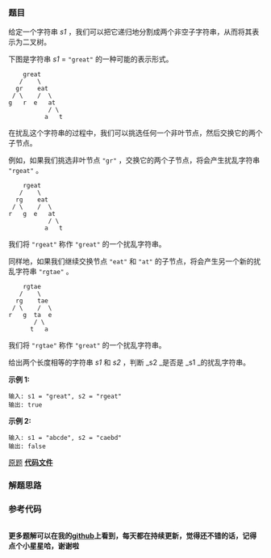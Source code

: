 ### 题目
给定一个字符串  _s1_ ，我们可以把它递归地分割成两个非空子字符串，从而将其表示为二叉树。

下图是字符串  _s1_  = `"great"` 的一种可能的表示形式。

    
    
        great
       /    \
      gr    eat
     / \    /  \
    g   r  e   at
               / \
              a   t
    

在扰乱这个字符串的过程中，我们可以挑选任何一个非叶节点，然后交换它的两个子节点。

例如，如果我们挑选非叶节点 `"gr"` ，交换它的两个子节点，将会产生扰乱字符串 `"rgeat"` 。

    
    
        rgeat
       /    \
      rg    eat
     / \    /  \
    r   g  e   at
               / \
              a   t
    

我们将 `"rgeat"` 称作 `"great"` 的一个扰乱字符串。

同样地，如果我们继续交换节点 `"eat"` 和 `"at"` 的子节点，将会产生另一个新的扰乱字符串 `"rgtae"` 。

    
    
        rgtae
       /    \
      rg    tae
     / \    /  \
    r   g  ta  e
           / \
          t   a
    

我们将 `"rgtae"` 称作 `"great"` 的一个扰乱字符串。

给出两个长度相等的字符串 _s1_ 和  _s2_ ，判断  _s2  _是否是  _s1  _的扰乱字符串。

**示例  1:**

    
    
    输入: s1 = "great", s2 = "rgeat"
    输出: true
    

**示例  2:**

    
    
    输入: s1 = "abcde", s2 = "caebd"
    输出: false

[原题](https://leetcode-cn.com/problems/scramble-string/)    **[代码文件]()**


### 解题思路




### 参考代码

```go


```




**更多题解可以在我的[github](https://github.com/LZH139/leetcode_Go)上看到，每天都在持续更新，觉得还不错的话，记得点个小星星哈，谢谢啦**
